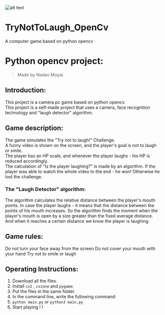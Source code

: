 
![alt text](https://img.wallscloud.net/uploads/cache/3378068484/despicable-me-2-laughing-minions-lxy5-1024x576-MM-90.webp)

# TryNotToLaugh_OpenCv
A computer game based on python opencv
# Python opencv project:
>Made by Nadav Moyal.  

## Introduction:
This project is a camera pc game based on python opencv.  
This project is a self-made project that uses a camera, face recognition technology and "laugh detector" algorithm. 

## Game description:
The game simulates the "Try not to laugh!" Challenge.  
A funny video is shown on the screen, and the player's goal is not to laugh or smile.  
The player has an HP scale, and whenever the player laughs - his HP is reduced accordingly.  
The calculation of "Is the player laughing?" Is made by an algorithm.
If the player was able to watch the whole video to the end - he  won!
Otherwise he lost the challenge.

### The "Laugh Detector" algorithm:
The algorithm calculates the relative distance between the player's mouth points.
In case the player laughs - it means that the distance between the points of his mouth increases.
So the algorithm finds the moment when the player's mouth is open by a size greater than the fixed average distance.
And when it reaches a certain distance we know the player is laughing.

## Game rules:
Do not turn your face away from the screen
Do not cover your mouth with your hand
Try not to smile or laugh

## Operating Instructions:
1. Download all the files.  
2. Install `cv2` , `cvzone` and `pygame`:   
3. Put the files in the same folder.  
4. In the command line, write the following command:  
5. `python main.py`  or `python3 main.py`
6. Start playing  ! !  



